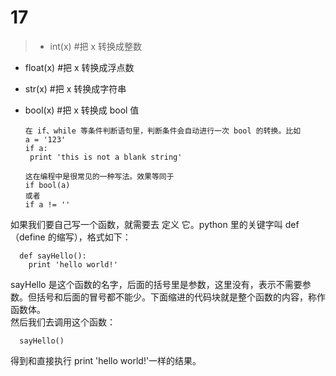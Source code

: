 # 17
>* int(x) #把 x 转换成整数  
* float(x) #把 x 转换成浮点数  
* str(x) #把 x 转换成字符串  
* bool(x) #把 x 转换成 bool 值  

      在 if、while 等条件判断语句里，判断条件会自动进行一次 bool 的转换。比如
      a = '123'
      if a:
       print 'this is not a blank string'

      这在编程中是很常见的一种写法。效果等同于
      if bool(a)
      或者
      if a != ''
如果我们要自己写一个函数，就需要去 定义 它。python 里的关键字叫 def（define 的缩写），格式如下：  

      def sayHello():
        print 'hello world!'

sayHello 是这个函数的名字，后面的括号里是参数，这里没有，表示不需要参数。但括号和后面的冒号都不能少。下面缩进的代码块就是整个函数的内容，称作函数体。  
然后我们去调用这个函数：

      sayHello()

得到和直接执行 print 'hello world!'一样的结果。
